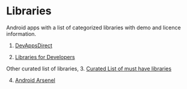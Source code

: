 # Libraries 

Android apps with a list of categorized libraries with demo and licence information. 

1. [DevAppsDirect]( https://play.google.com/store/apps/details?id=com.inappsquared.devappsdirect)

2. [Libraries for Developers](https://play.google.com/store/apps/details?id=com.desarrollodroide.repos)

Other curated list of libraries,
3. [Curated List of must have libraries](https://github.com/codepath/android_guides/wiki/Must-Have-Libraries) 

4. [Android Arsenel](https://android-arsenal.com/)


